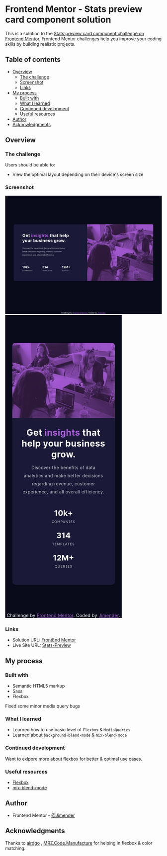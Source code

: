 # Frontend Mentor - Stats preview card component solution

This is a solution to the [Stats preview card component challenge on Frontend Mentor](https://www.frontendmentor.io/challenges/stats-preview-card-component-8JqbgoU62). Frontend Mentor challenges help you improve your coding skills by building realistic projects.

## Table of contents

- [Overview](#overview)
  - [The challenge](#the-challenge)
  - [Screenshot](#screenshot)
  - [Links](#links)
- [My process](#my-process)
  - [Built with](#built-with)
  - [What I learned](#what-i-learned)
  - [Continued development](#continued-development)
  - [Useful resources](#useful-resources)
- [Author](#author)
- [Acknowledgments](#acknowledgments)

## Overview

### The challenge

Users should be able to:

- View the optimal layout depending on their device's screen size

### Screenshot

![Desktop](screen-shots/ss-1.jpg)
![Mobile](screen-shots/ss-2.jpg)

### Links

- Solution URL: [FrontEnd Mentor](https://www.frontendmentor.io/solutions/stats-preview-Q5623RsOgE)
- Live Site URL: [Stats-Preview](https://jimender.github.io/Stats-Preview/)

## My process

### Built with

- Semantic HTML5 markup
- Sass
- Flexbox

Fixed some minor media query bugs

### What I learned

- Learned how to use basic level of `Flexbox` & `MediaQueries`.
- Learned about `background-blend-mode` & `mix-blend-mode`

### Continued development

Want to exlpore more about flexbox for better & optimal use cases.

### Useful resources

- [Flexbox](https://css-tricks.com/snippets/css/a-guide-to-flexbox/)
- [mix-blend-mode](https://css-tricks.com/almanac/properties/m/mix-blend-mode/)

## Author

- Frontend Mentor - [@Jimender](https://www.frontendmentor.io/profile/Jimender)

## Acknowledgments

Thanks to [airdgo](https://github.com/airdgo/stats-preview) , [MRZ.Code.Manufacture](https://www.youtube.com/watch?v=zaHdmJf_ld4) for helping in flexbox & color matching.
